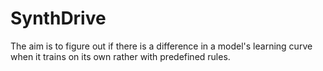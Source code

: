 # SynthDrive
The aim is to figure out if there is a difference in a model's learning curve when it trains on its own rather with predefined rules. 
